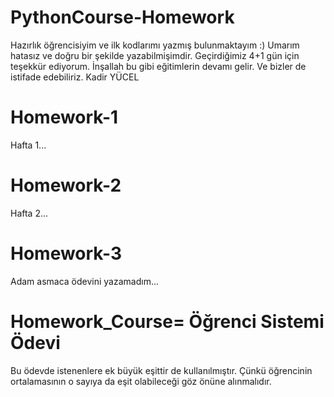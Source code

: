 # PythonCourse-Homework
Hazırlık öğrencisiyim ve ilk kodlarımı yazmış bulunmaktayım :) Umarım hatasız ve doğru bir şekilde yazabilmişimdir. Geçirdiğimiz 4+1 gün için teşekkür ediyorum. İnşallah bu 
gibi eğitimlerin devamı gelir. Ve bizler de istifade edebiliriz.
Kadir YÜCEL

# Homework-1
Hafta 1...

# Homework-2
Hafta 2...

#  Homework-3
Adam asmaca ödevini yazamadım...

# Homework_Course= Öğrenci Sistemi Ödevi
Bu ödevde istenenlere ek büyük eşittir de kullanılmıştır. Çünkü öğrencinin ortalamasının o sayıya da eşit olabileceği göz önüne alınmalıdır.

